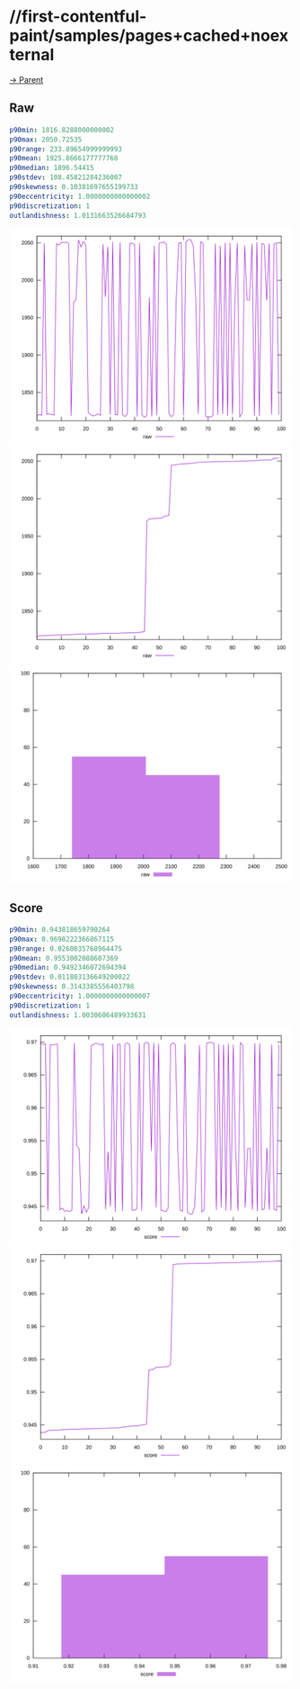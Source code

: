 
# //first-contentful-paint/samples/pages+cached+noexternal

[→ Parent](../..)


## Raw


```yaml
p90min: 1816.8288000000002
p90max: 2050.72535
p90range: 233.89654999999993
p90mean: 1925.8666177777768
p90median: 1896.54415
p90stdev: 108.45821284236007
p90skewness: 0.10381697655199733
p90eccentricity: 1.0000000000000002
p90discretization: 1
outlandishness: 1.0131663526684793

```

![PLOT: raw-values](./raw/values.svg)![PLOT: raw-sorted](./raw/sorted.svg)![PLOT: raw-histogram](./raw/histogram.svg)
## Score


```yaml
p90min: 0.943818659790264
p90max: 0.9698222366867115
p90range: 0.0260035768964475
p90mean: 0.9553002088607369
p90median: 0.9492346072694394
p90stdev: 0.011803136649200022
p90skewness: 0.3143385556403798
p90eccentricity: 1.0000000000000007
p90discretization: 1
outlandishness: 1.0030606489933631

```

![PLOT: score-values](./score/values.svg)![PLOT: score-sorted](./score/sorted.svg)![PLOT: score-histogram](./score/histogram.svg)